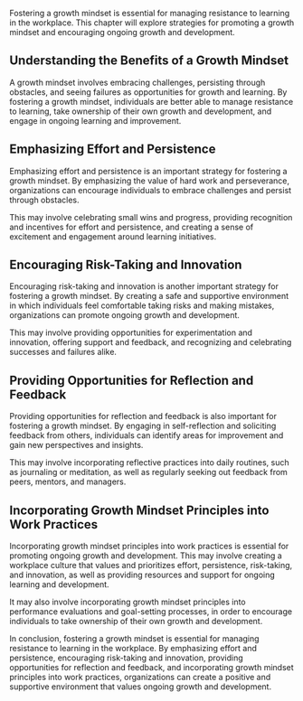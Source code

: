 
Fostering a growth mindset is essential for managing resistance to learning in the workplace. This chapter will explore strategies for promoting a growth mindset and encouraging ongoing growth and development.

Understanding the Benefits of a Growth Mindset
----------------------------------------------

A growth mindset involves embracing challenges, persisting through obstacles, and seeing failures as opportunities for growth and learning. By fostering a growth mindset, individuals are better able to manage resistance to learning, take ownership of their own growth and development, and engage in ongoing learning and improvement.

Emphasizing Effort and Persistence
----------------------------------

Emphasizing effort and persistence is an important strategy for fostering a growth mindset. By emphasizing the value of hard work and perseverance, organizations can encourage individuals to embrace challenges and persist through obstacles.

This may involve celebrating small wins and progress, providing recognition and incentives for effort and persistence, and creating a sense of excitement and engagement around learning initiatives.

Encouraging Risk-Taking and Innovation
--------------------------------------

Encouraging risk-taking and innovation is another important strategy for fostering a growth mindset. By creating a safe and supportive environment in which individuals feel comfortable taking risks and making mistakes, organizations can promote ongoing growth and development.

This may involve providing opportunities for experimentation and innovation, offering support and feedback, and recognizing and celebrating successes and failures alike.

Providing Opportunities for Reflection and Feedback
---------------------------------------------------

Providing opportunities for reflection and feedback is also important for fostering a growth mindset. By engaging in self-reflection and soliciting feedback from others, individuals can identify areas for improvement and gain new perspectives and insights.

This may involve incorporating reflective practices into daily routines, such as journaling or meditation, as well as regularly seeking out feedback from peers, mentors, and managers.

Incorporating Growth Mindset Principles into Work Practices
-----------------------------------------------------------

Incorporating growth mindset principles into work practices is essential for promoting ongoing growth and development. This may involve creating a workplace culture that values and prioritizes effort, persistence, risk-taking, and innovation, as well as providing resources and support for ongoing learning and development.

It may also involve incorporating growth mindset principles into performance evaluations and goal-setting processes, in order to encourage individuals to take ownership of their own growth and development.

In conclusion, fostering a growth mindset is essential for managing resistance to learning in the workplace. By emphasizing effort and persistence, encouraging risk-taking and innovation, providing opportunities for reflection and feedback, and incorporating growth mindset principles into work practices, organizations can create a positive and supportive environment that values ongoing growth and development.
